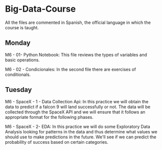 # Big-Data-Course
All the files are commented in Spanish, the official language in which the course is taught.

## Monday

M6 - 01- Python Notebook: This file reviews the types of variables and basic operations.

M6 - 02 - Condicionales: In the second file there are exercises of conditionals.

## Tuesday

M6 - SpaceX - 1 - Data Collection Api: In this practice we will obtain the data to predict if a falcon 9 will land successfully or not. The data will be collected through the SpaceX API and we will ensure that it follows an appropriate format for the following phases.

M6 - SpaceX - 2- EDA: In this practice we will do some Exploratory Data Analysis looking for patterns in the data and thus determine what values we should use to make predictions in the future. We'll see if we can predict the probability of success based on certain categories.

